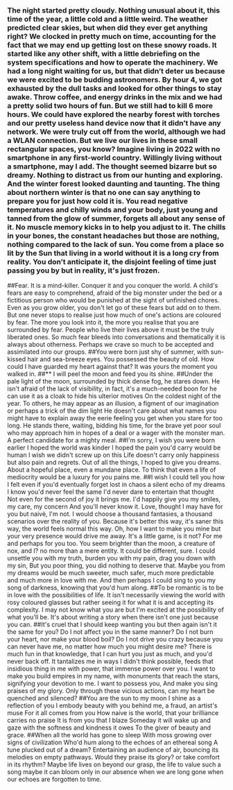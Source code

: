 ### The night started pretty cloudy. Nothing unusual about it, this time of the year, a little cold and a little weird. The weather predicted clear skies, but when did they ever get anything right? We clocked in pretty much on time, accounting for the fact that we may end up getting lost on these snowy roads. It started like any other shift, with a little debriefing on the system specifications and how to operate the machinery. We had a long night waiting for us, but that didn’t deter us because we were excited to be budding astronomers. By hour 4, we got exhausted by the dull tasks and looked for other things to stay awake. Throw coffee, and energy drinks in the mix and we had a pretty solid two hours of fun. But we still had to kill 6 more hours. We could have explored the nearby forest with torches and our pretty useless hand device now that it didn’t have any network. We were truly cut off from the world, although we had a WLAN connection. But we live our lives in these small rectangular spaces, you know? Imagine living in 2022 with no smartphone in any first-world country. Willingly living without a smartphone, may I add. The thought seemed bizarre but so dreamy. Nothing to distract us from our hunting and exploring. And the winter forest looked daunting and taunting. The thing about northern winter is that no one can say anything to prepare you for just how cold it is. You read negative temperatures and chilly winds and your body, just young and tanned from the glow of summer, forgets all about any sense of it. No muscle memory kicks in to help you adjust to it. The chills in your bones, the constant headaches but those are nothing, nothing compared to the lack of sun. You come from a place so lit by the Sun that living in a world without it is a long cry from reality. You don’t anticipate it, the disjoint feeling of time just passing you by but in reality, it's just frozen.
##Fear. It is a mind-killer. Conquer it and you conquer the world. A child's fears are easy to comprehend, afraid of the big monster under the bed or a fictitious person who would be punished at the sight of unfinished chores. Even as you grow older, you don't let go of these fears but add on to them. But one never stops to realise just how much of one's actions are coloured by fear. The more you look into it, the more you realise that you are surrounded by fear. People who live their lives above it must be the truly liberated ones. So much fear bleeds into conversations and thematically it is always about otherness. Perhaps we crave so much to be accepted and assimilated into our groups.
##You were born just shy of summer, with sun-kissed hair and sea-breeze eyes. You possessed the beauty of old. How could I have guarded my heart against that? It was yours the moment you walked in.
##** I will peel the moon and feed you its shine.
##Under the pale light of the moon, surrounded by thick dense fog, 
he stares down.
He isn't afraid of the lack of visibility, 
in fact, it's a much-needed boon 
for he can use it as a cloak to hide his ulterior motives
On the coldest night of the year.
To others, he may appear as an illusion,
a figment of our imagination 
or perhaps a trick of the dim light 
He doesn't care about what names you might have 
to explain away the eerie feeling you get when you stare for too long.
He stands there, waiting, bidding his time,
for the brave yet poor soul who may approach him
in hopes of a deal or a wager with the monster man.
A perfect candidate for a mighty meal.
##I'm sorry, I wish you were born earlier
I hoped the world was kinder
I hoped the pain you'd carry would be human
I wish we didn't screw up on this 
Life doesn't carry only happiness but also pain and regrets. Out of all the things, I hoped to give you dreams.
About a hopeful place, even a mundane place. 
To think that even a life of mediocrity would be a luxury for you pains me.
##I wish I could tell you how I felt
even if you'd eventually forget
lost in chaos 
a silent echo of my dreams
I know you'd never feel the same
I'd never dare to entertain that thought 
Not even for the second of joy it brings me.
I'd happily give you my smiles, my care, my concern
And you'll never know it.
Love, thought I may have for you
but naivè, I'm not.
I would choose a thousand fantasies, a thousand scenarios over the reality of you.
Because it's better this way,
it's saner this way,
the world feels normal this way.
Oh, how I want to make you mine
but your very presence would drive me away.
It's a little game, is it not?
For me and perhaps for you too.
You seem brighter than the moon,
a creature of nox,
and I? no more than a mere entity.
It could be different, sure.
I could unsettle you with my truth,
burden you with my pain,
drag you down with my sin,
But you poor thing, you did nothing to deserve that.
Maybe you from my dreams would be much sweeter, much safer, much more predictable and much more in love with me.
And then perhaps I could sing to you
my song of darkness,
knowing that you'd hum along.
##To be romantic is to be in love with the  possibilities of life. It isn't necessarily viewing the world with rosy coloured glasses but rather seeing it for what it is and accepting its complexity. I may not know what you are but I'm excited at the possibility of what you'll be. It's about writing a story when there isn't one just because you can.
##It's cruel that I should keep wanting you 
but then again isn't it the same for you?
Do I not affect you in the same manner?
Do I not burn your heart, nor make your blood boil?
Do I not drive you crazy because you can never have me, no matter how much you might desire me?
There is much fun in that knowledge,
that I can hurt you just as much,
and you'd never back off.
It tantalizes me in ways I didn't think possible, feeds that insidious thing in me with power,
that immense power over you.
I want to make you build empires in my name,
with monuments that reach the stars, signifying your devotion to me.
I want to possess you,
 And make you sing praises of my glory.
Only through these vicious actions,
can my heart be quenched and silenced?
##You are the sun to my moon
I shine as a reflection of you
I embody beauty with you behind me,
a fraud, an artist's muse
For it all comes from you
How naive is the world,
that your brilliance carries no praise
It is from you that I blaze
Someday it will wake up and gaze
with the softness and kindness it owes
To the giver of beauty and grace.
##When all the world has gone to sleep
With moss growing over signs of civilization
Who'd hum along to the echoes 
of an ethereal song 
A tune plucked out of a dream?
Entertaining an audience of air,
bouncing its melodies on empty pathways.
Would they praise its glory?
or take comfort in its rhythm? 
Maybe life lives on beyond our grasp, the life to value such a song
maybe it can bloom only in our absence when we are long gone
when our echoes are forgotten to time.



